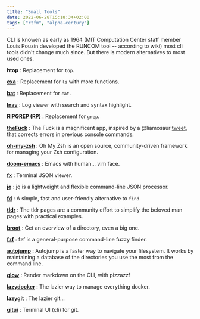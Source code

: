 ```yaml
---
title: "Small Tools"
date: 2022-06-28T15:18:34+02:00
tags: ["rtfm", "alpha-century"]
---
```


CLI is knowen as early as 1964 (MIT Computation Center staff member Louis Pouzin developed the RUNCOM tool -- according to wiki) most cli tools didn't change much since. But there is modern alternatives to most used ones.

**htop**
: Replacement for `top`.

**[exa](https://the.exa.website/docs/command-line-options)**
: Replacement for `ls` with more functions.

**[bat](https://github.com/sharkdp/bat)**
: Replacement for `cat`.

**[lnav](https://lnav.org)**
: Log viewer with search and syntax highlight.

**[RIPGREP (RP)](https://github.com/BurntSushi/ripgrep)**
: Replacement for `grep`.

**[theFuck](https://github.com/nvbn/thefuck)**
: The Fuck is a magnificent app, inspired by a @liamosaur [tweet](https://twitter.com/liamosaur/status/506975850596536320), that corrects errors in previous console commands.

**[oh-my-zsh](https://ohmyz.sh)**
: Oh My Zsh is an open source, community-driven framework for managing your Zsh configuration.

**[doom-emacs](https://github.com/doomemacs/)**
: Emacs with human... vim face.

**[fx](https://github.com/antonmedv/fx)**
: Terminal JSON viewer.

**[jq](https://stedolan.github.io/jq/)**
: jq is a lightweight and flexible command-line JSON processor.

**[fd](https://github.com/sharkdp/fd)**
: A simple, fast and user-friendly alternative to `find`.

**[tldr](https://tldr.sh)**
: The tldr pages are a community effort to simplify the beloved man pages with practical examples.

**[broot](https://dystroy.org/broot/)**
: Get an overview of a directory, even a big one.

**[fzf](https://github.com/junegunn/fzf)**
: fzf is a general-purpose command-line fuzzy finder.

**[autojump](https://github.com/wting/autojump)**
: Autojump is a faster way to navigate your filesystem. It works by maintaining a database of the directories you use the most from the command line.

**[glow](https://github.com/charmbracelet/glow)**
: Render markdown on the CLI, with pizzazz!

**[lazydocker](https://github.com/jesseduffield/lazydocker)**
: The lazier way to manage everything docker.

**[lazygit](https://github.com/jesseduffield/lazydocker)**
: The lazier git...

**[gitui](https://github.com/extrawurst/gitui)**
: Terminal UI (cli) for git.
